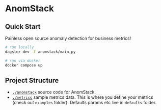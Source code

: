 # AnomStack

## Quick Start

Painless open source anomaly detection for business metrics!

```bash
# run locally
dagster dev -f anomstack/main.py
```

```bash
# run via docker
docker compose up
```

## Project Structure

- [`./anomstack`](./anomstack) source code for AnomStack.
- [`./metrics`](./metrics) sample metrics data. This is where you define your metrics (check out `examples` folder). Defaults params etc live in `defaults` folder.
